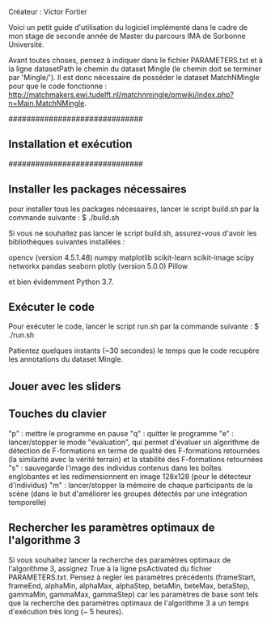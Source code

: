 Créateur : Victor Fortier

Voici un petit guide d'utilisation du logiciel implémenté dans le cadre de mon stage de seconde année de Master du parcours IMA de Sorbonne Université.

Avant toutes choses, pensez à indiquer dans le fichier PARAMETERS.txt et à la ligne datasetPath le chemin du dataset Mingle (le chemin doit se terminer par 'Mingle/').
Il est donc nécessaire de posséder le dataset MatchNMingle pour que le code fonctionne : http://matchmakers.ewi.tudelft.nl/matchnmingle/pmwiki/index.php?n=Main.MatchNMingle.

##############################
## Installation et exécution #
##############################

## Installer les packages nécessaires

pour installer tous les packages nécessaires, lancer le script build.sh par la commande suivante : $ ./build.sh

Si vous ne souhaitez pas lancer le script build.sh, assurez-vous d'avoir les bibliothèques suivantes installées :

opencv (version 4.5.1.48)
numpy
matplotlib
scikit-learn
scikit-image
scipy
networkx
pandas
seaborn
plotly (version 5.0.0)
Pillow

et bien évidemment Python 3.7.

## Exécuter le code

Pour exécuter le code, lancer le script run.sh par la commande suivante : $ ./run.sh

Patientez quelques instants (~30 secondes) le temps que le code recupère les annotations du dataset Mingle.

######
##  ##
######

## Jouer avec les sliders

## Touches du clavier

"p" : mettre le programme en pause
"q" : quitter le programme
"e" : lancer/stopper le mode "évaluation", qui permet d'évaluer un algorithme de détection de F-formations en terme de qualité des F-formations retournées
      (la similarité avec la vérité terrain) et la stabilité des F-formations retournées
"s" : sauvegarde l'image des individus contenus dans les boîtes englobantes et les redimensionnent en image 128x128 (pour le détecteur d'individus)
"m" : lancer/stopper la mémoire de chaque participants de la scène (dans le but d'améliorer les groupes détectés par une intégration temporelle)

## Rechercher les paramètres optimaux de l'algorithme 3

Si vous souhaitez lancer la recherche des paramètres optimaux de l'algorithme 3, assignez True à la ligne psActivated du fichier PARAMETERS.txt.
Pensez à regler les paramètres précédents (frameStart, frameEnd, alphaMin, alphaMax, alphaStep, betaMin, beteMax, betaStep, gammaMin, gammaMax, gammaStep) car
les paramètres de base sont tels que la recherche des paramètres optimaux de l'algorithme 3 a un temps d'exécution très long (~ 5 heures).
